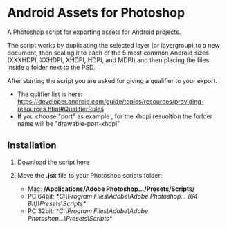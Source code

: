 # Android Assets for Photoshop


A Photoshop script for exporting assets for Android projects.

The script works by duplicating the selected layer (or layergroup) to a new document, then scaling it to each of the 5 most common Android sizes (XXXHDPI, XXHDPI, XHDPI, HDPI, and MDPI) and then placing the files inside a folder next to the PSD.

After starting the script you are asked for giving a qualifier to your export. 
- The qulifier list is here: https://developer.android.com/guide/topics/resources/providing-resources.html#QualifierRules
- If you choose "port" as example , for the xhdpi resuoltion the forlder name will be "drawable-port-xhdpi"


## Installation
1. Download the script here

2. Move the **.jsx** file to your Photoshop scripts folder:

	- Mac: **/Applications/Adobe Photoshop.../Presets/Scripts/**
	- PC 64bit: **C:\Program Files\Adobe\Adobe Photoshop... (64 Bit)\Presets\Scripts\**
	- PC 32bit: **C:\Program Files\Adobe\Adobe Photoshop...\Presets\Scripts\**

